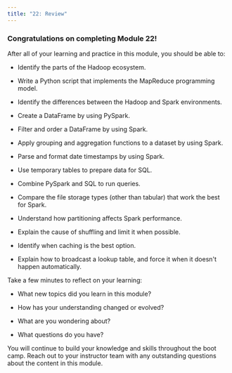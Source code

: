 ```yaml
---
title: "22: Review"
---
```

<img style="display: none;" src="https://static.bc-edx.com/data/dl-1-2/m22/lms/img/banner.jpg" alt="lesson banner" />

### Congratulations on completing Module 22!

After all of your learning and practice in this module, you should be able to:

* Identify the parts of the Hadoop ecosystem.

* Write a Python script that implements the MapReduce programming model.

* Identify the differences between the Hadoop and Spark environments.

* Create a DataFrame by using PySpark.

* Filter and order a DataFrame by using Spark.

* Apply grouping and aggregation functions to a dataset by using Spark.

* Parse and format date timestamps by using Spark.

* Use temporary tables to prepare data for SQL.

* Combine PySpark and SQL to run queries.

* Compare the file storage types (other than tabular) that work the best for Spark.

* Understand how partitioning affects Spark performance.

* Explain the cause of shuffling and limit it when possible.

* Identify when caching is the best option.

* Explain how to broadcast a lookup table, and force it when it doesn't happen automatically.

Take a few minutes to reflect on your learning:

* What new topics did you learn in this module?

* How has your understanding changed or evolved?

* What are you wondering about?

* What questions do you have?

You will continue to build your knowledge and skills throughout the boot camp. Reach out to your instructor team with any outstanding questions about the content in this module.

